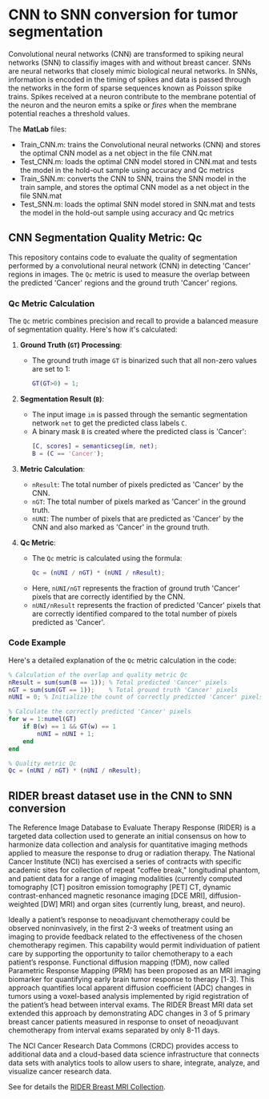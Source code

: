 # CNN to SNN conversion for tumor segmentation 

Convolutional neural networks (CNN) are transformed to spiking neural networks (SNN) to classifiy images with and without breast cancer.
SNNs are neural networks that closely mimic biological neural networks. In SNNs, information is encoded in the timing of spikes and data is passed through
the networks in the form of sparse sequences known as Poisson spike trains. Spikes received at a neuron contribute to the membrane potential of the neuron
and the neuron emits a spike or _fires_ when the membrane potential reaches a threshold values. 

The **MatLab** files:

- Train_CNN.m: trains the Convolutional neural networks (CNN) and stores the optimal CNN model as a net object in the file CNN.mat
- Test_CNN.m: loads the optimal CNN model stored in CNN.mat and tests the model in the hold-out sample using accuracy and Qc metrics
- Train_SNN.m: converts the CNN to SNN, trains the SNN model in the train sample, and stores the optimal CNN model as a net object in the file SNN.mat
- Test_SNN.m: loads the optimal SNN model stored in SNN.mat and tests the model in the hold-out sample using accuracy and Qc metrics

## CNN Segmentation Quality Metric: Qc

This repository contains code to evaluate the quality of segmentation performed by a convolutional neural network (CNN) in detecting 'Cancer' regions in images. The `Qc` metric is used to measure the overlap between the predicted 'Cancer' regions and the ground truth 'Cancer' regions.

### Qc Metric Calculation

The `Qc` metric combines precision and recall to provide a balanced measure of segmentation quality. Here's how it's calculated:

1. **Ground Truth (`GT`) Processing**:
   - The ground truth image `GT` is binarized such that all non-zero values are set to 1:
     ```matlab
     GT(GT>0) = 1;
     ```

2. **Segmentation Result (`B`)**:
   - The input image `im` is passed through the semantic segmentation network `net` to get the predicted class labels `C`.
   - A binary mask `B` is created where the predicted class is 'Cancer':
     ```matlab
     [C, scores] = semanticseg(im, net);
     B = (C == 'Cancer');
     ```

3. **Metric Calculation**:
   - `nResult`: The total number of pixels predicted as 'Cancer' by the CNN.
   - `nGT`: The total number of pixels marked as 'Cancer' in the ground truth.
   - `nUNI`: The number of pixels that are predicted as 'Cancer' by the CNN and also marked as 'Cancer' in the ground truth.

4. **Qc Metric**:
   - The `Qc` metric is calculated using the formula:
     ```matlab
     Qc = (nUNI / nGT) * (nUNI / nResult);
     ```
   - Here, `nUNI/nGT` represents the fraction of ground truth 'Cancer' pixels that are correctly identified by the CNN.
   - `nUNI/nResult` represents the fraction of predicted 'Cancer' pixels that are correctly identified compared to the total number of pixels predicted as 'Cancer'.

### Code Example

Here's a detailed explanation of the `Qc` metric calculation in the code:

```matlab
% Calculation of the overlap and quality metric Qc
nResult = sum(sum(B == 1)); % Total predicted 'Cancer' pixels
nGT = sum(sum(GT == 1));    % Total ground truth 'Cancer' pixels
nUNI = 0; % Initialize the count of correctly predicted 'Cancer' pixels

% Calculate the correctly predicted 'Cancer' pixels
for w = 1:numel(GT)
    if B(w) == 1 && GT(w) == 1
        nUNI = nUNI + 1;
    end
end

% Quality metric Qc
Qc = (nUNI / nGT) * (nUNI / nResult);
```
## RIDER breast dataset use in the CNN to SNN conversion

The Reference Image Database to Evaluate Therapy Response (RIDER) is a targeted data collection used to generate an initial consensus on how to harmonize data collection and analysis for quantitative imaging methods applied to measure the response to drug or radiation therapy.  The National Cancer Institute (NCI) has exercised a series of contracts with specific academic sites for collection of repeat "coffee break," longitudinal phantom, and patient data for a range of imaging modalities (currently computed tomography [CT] positron emission tomography [PET] CT, dynamic contrast-enhanced magnetic resonance imaging [DCE MRI], diffusion-weighted [DW] MRI) and organ sites (currently lung, breast, and neuro). 

Ideally a patient’s response to neoadjuvant chemotherapy could be observed noninvasively, in the first 2-3 weeks of treatment using an imaging to provide feedback related to the effectiveness of the chosen chemotherapy regimen. This capability would permit individuation of patient care by supporting the opportunity to tailor chemotherapy to a each patient’s response. Functional diffusion mapping (fDM), now called Parametric Response Mapping (PRM) has been proposed as an MRI imaging biomarker for quantifying early brain tumor response to therapy [1-3]. This approach quantifies local apparent diffusion coefficient (ADC) changes in tumors using a voxel-based analysis implemented by rigid registration of the patient’s head between interval exams. The RIDER Breast MRI data set extended this approach by demonstrating ADC changes in 3 of 5 primary breast cancer patients measured in response to onset of neoadjuvant chemotherapy from interval exams separated by only 8-11 days.

The NCI Cancer Research Data Commons (CRDC) provides access to additional data and a cloud-based data science infrastructure that connects data sets with analytics tools to allow users to share, integrate, analyze, and visualize cancer research data.

See for details the [RIDER Breast MRI Collection](https://www.cancerimagingarchive.net/collection/rider-breast-mri/).
